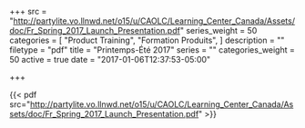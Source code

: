 +++
src = "http://partylite.vo.llnwd.net/o15/u/CAOLC/Learning_Center_Canada/Assets/doc/Fr_Spring_2017_Launch_Presentation.pdf"
series_weight = 50
categories = [
  "Product Training",
  "Formation Produits",
]
description = ""
filetype = "pdf"
title = "Printemps-Été 2017"
series = ""
categories_weight = 50
active = true
date = "2017-01-06T12:37:53-05:00"

+++

{{< pdf src="http://partylite.vo.llnwd.net/o15/u/CAOLC/Learning_Center_Canada/Assets/doc/Fr_Spring_2017_Launch_Presentation.pdf" >}}

